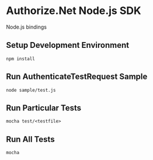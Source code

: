 # Authorize.Net Node.js SDK 
Node.js bindings


## Setup Development Environment
`npm install`

## Run AuthenticateTestRequest Sample
`node sample/test.js`

## Run Particular Tests
`mocha test/<testfile>`

## Run All Tests
`mocha`


